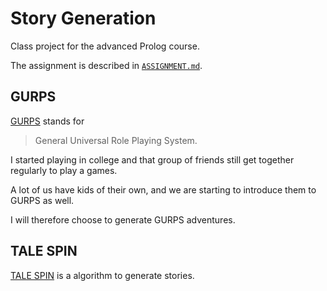 # Story Generation
Class project for the advanced Prolog course.

The assignment is described in [`ASSIGNMENT.md`][assignment].

## GURPS
[GURPS][gurps] stands for

> General Universal Role Playing System.

I started playing in college and that group of friends still get together regularly to play a games.

A lot of us have kids of their own, and we are starting to introduce them to GURPS as well.

I will therefore choose to generate GURPS adventures.

## TALE SPIN
[TALE SPIN][talespin] is a algorithm to generate stories.

[assignment]: https://github.com/fifth-postulate/story-generation/blob/master/ASSIGNMENT.md
[gurps]: http://www.sjgames.com/gurps/ 
[talespin]: https://github.com/fifth-postulate/story-generation/wiki/References
